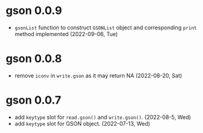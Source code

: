 # gson 0.0.9

+ `gsonList` function to construct `GSONList` object and corresponding `print` method implemented (2022-09-06, Tue)
 
# gson 0.0.8

+ remove `iconv` in `write.gson` as it may return NA (2022-08-20, Sat)

# gson 0.0.7

+ add `keytype` slot for `read.gson()` and `write.gson()`. (2022-08-5, Wed)
+ add `keytype` slot for GSON object. (2022-07-13, Wed)
